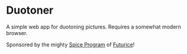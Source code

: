 # Duotoner

A simple web app for duotoning pictures. Requires a somewhat modern browser.

Sponsored by the mighty [Spice Program](https://spiceprogram.org) of [Futurice](https://futurice.com)!